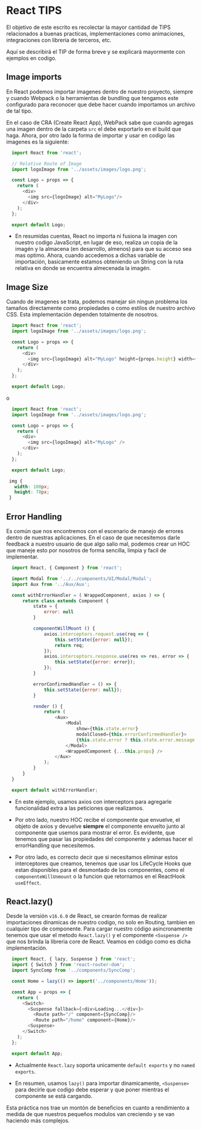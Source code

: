 # React TIPS

El objetivo de este escrito es recolectar la mayor cantidad de TIPS relacionados a buenas practicas, implementaciones como animaciones, integraciones con libreria de terceros, etc.

Aquí se describirá el TIP de forma breve y se explicará mayormente con ejemplos en codigo.

## Image imports

En React podemos importar imagenes dentro de nuestro proyecto, siempre y cuando Webpack o la herramientas de bundling que tengamos este configurado para reconocer que debe hacer cuando importamos un archivo de tal tipo. 

En el caso de CRA (Create React App), WebPack sabe que cuando agregas una imagen dentro de la carpeta `src` el debe exportarlo en el build que haga. Ahora, por otro lado la forma de importar y usar en codigo las imagenes es la siguiente:

``` javascript
  import React from 'react';

  // Relative Route of Image
  import logoImage from '../assets/images/logo.png';

  const Logo = props => {
    return (
      <div>
        <img src={logoImage} alt="MyLogo"/>
      </div>
    );
  };

  export default Logo;
```

* En resumidas cuentas, React no importa ni fusiona la imagen con nuestro codigo JavaScript, en lugar de eso, realiza un copia de la imagén y la almacena (en desarrollo, almenos) para que su acceso sea mas optimo. Ahora, cuando accedemos a dichas variable de importación, basicamente estamos obteniendo un String con la ruta relativa en donde se encuentra almecenada la imagén.

## Image Size

Cuando de imagenes se trata, podemos manejar sin ningun problema los tamaños directamente como propiedades o como estilos de nuestro archivo CSS. Esta implementación dependen totalmente de nosotros. 

``` javascript
  import React from 'react';
  import logoImage from '../assets/images/logo.png';

  const Logo = props => {
    return (
      <div>
        <img src={logoImage} alt="MyLogo" height={props.height} width={props.width}/>
      </div>
    );
  };

  export default Logo;
 ```

 o 

``` javascript
  import React from 'react';
  import logoImage from '../assets/images/logo.png';

  const Logo = props => {
    return (
      <div>
        <img src={logoImage} alt="MyLogo" />
      </div>
    );
  };

  export default Logo;
 ```

 ``` css
  img {
    width: 100px;
    height: 78px;
  }
 ```

## Error Handling

Es común que nos encontremos con el escenario de manejo de errores dentro de nuestras aplicaciones. En el caso de que necesitemos darle feedback a nuestro usuario de que algo salio mal, podemos crear un HOC que maneje esto por nosotros de forma sencilla, limpia y facil de implementar. 

``` javascript
  import React, { Component } from 'react';

  import Modal from '../../components/UI/Modal/Modal';
  import Aux from '../Aux/Aux';

  const withErrorHandler = ( WrappedComponent, axios ) => {
      return class extends Component {
          state = {
              error: null
          }

          componentWillMount () {
              axios.interceptors.request.use(req => {
                  this.setState({error: null});
                  return req;
              });
              axios.interceptors.response.use(res => res, error => {
                  this.setState({error: error});
              });
          }

          errorConfirmedHandler = () => {
              this.setState({error: null});
          }

          render () {
              return (
                  <Aux>
                      <Modal 
                          show={this.state.error}
                          modalClosed={this.errorConfirmedHandler}>
                          {this.state.error ? this.state.error.message : null}
                      </Modal>
                      <WrappedComponent {...this.props} />
                  </Aux>
              );
          }
      }
  }

  export default withErrorHandler;
```

* En este ejemplo, usamos axios con interceptors para agregarle funcionalidad extra a las peticiones que realizamos.

* Por otro lado, nuestro HOC recibe el componente que envuelve, el objeto de axios y devuelve **siempre** el componente envuelto junto al componente que usemos para mostrar el error. Es evidente, que tenemos que pasar las propiedades del componente y ademas hacer el errorHandling que necesitemos.

* Por otro lado, es correcto decir que si necesitamos eliminar estos interceptores que creamos, tenemos que usar los LifeCycle Hooks que estan disponibles para el desmontado de los componentes, como el `componenteWillUnmount` o la funcion que retornamos en el ReactHook `useEffect`.

## React.lazy()

Desde la versión `v16.6.0` de React, se crearón formas de realizar importaciones dinamicas de nuestro codigo, no solo en Routing, tambien en cualquier tipo de componente. Para cargar nuestro código asincronamente tenemos que usar el metodo `React.lazy()` y el componente `<Suspense />` que nos brinda la libreria core de React. Veamos en código como es dicha implementación.

``` javascript
  import React, { lazy, Suspense } from 'react';
  import { Switch } from 'react-router-dom';
  import SyncComp from '../components/SyncComp';

  const Home = lazy(() => import('../components/Home'));

  const App = props => {
    return (
      <Switch>
        <Suspense fallback={<div>Loading...</div>}>
          <Route path="/" component={SyncComp}/>
          <Route path="/home" component={Home}/>
        <Suspense>
      </Switch>
    );
  };

  export default App;
```
* Actualmente `React.lazy` soporta unicamente `default exports` y no `named exports`.

* En resumen, usamos `lazy()` para importar dinamicamente, `<Suspense>` para decirle que codigo debe esperar y que poner mientras el componente se está cargando.

Esta práctica nos trae un montón de beneficios en cuanto a rendimiento a medida de que nuestros pequeños modulos van creciendo y se van haciendo más complejos.